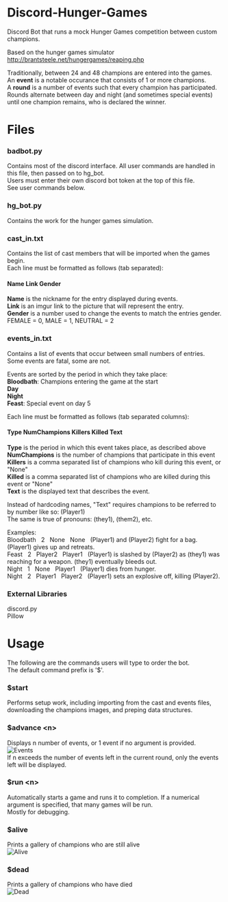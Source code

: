 # Discord-Hunger-Games
Discord Bot that runs a mock Hunger Games competition between custom champions.  

Based on the hunger games simulator http://brantsteele.net/hungergames/reaping.php

Traditionally, between 24 and 48 champions are entered into the games.  
An **event** is a notable occurance that consists of 1 or more champions.  
A **round** is a number of events such that every champion has participated.  
Rounds alternate between day and night (and sometimes special events) until one champion remains, who is declared the winner.

# Files
### badbot.py
Contains most of the discord interface. All user commands are handled in this file, then passed on to hg_bot.  
Users must enter their own discord bot token at the top of this file.  
See user commands below.

### hg_bot.py
Contains the work for the hunger games simulation. 

### cast_in.txt
Contains the list of cast members that will be imported when the games begin.  
Each line must be formatted as follows (tab separated):

#### Name  Link  Gender

**Name** is the nickname for the entry displayed during events.  
**Link** is an imgur link to the picture that will represent the entry.  
**Gender** is a number used to change the events to match the entries gender. FEMALE = 0, MALE = 1, NEUTRAL = 2

### events_in.txt
Contains a list of events that occur between small numbers of entries.  
Some events are fatal, some are not.   

Events are sorted by the period in which they take place:  
**Bloodbath**: Champions entering the game at the start  
**Day**  
**Night**  
**Feast**: Special event on day 5  

Each line must be formatted as follows (tab separated columns):

#### Type	NumChampions	Killers		Killed	Text

**Type** is the period in which this event takes place, as described above  
**NumChampions** is the number of champions that participate in this event  
**Killers** is a comma separated list of champions who kill during this event, or "None"  
**Killed** is a comma separated list of champions who are killed during this event or "None"  
**Text** is the displayed text that describes the event.  

Instead of hardcoding names, "Text" requires champions to be referred to by number like so: (Player1)  
The same is true of pronouns: (they1), (them2), etc.  

Examples:  
Bloodbath&nbsp;&nbsp;&nbsp;2&nbsp;&nbsp;&nbsp;None&nbsp;&nbsp;&nbsp;None&nbsp;&nbsp;&nbsp;(Player1) and (Player2) fight for a bag. (Player1) gives up and retreats.  
Feast&nbsp;&nbsp;&nbsp;2&nbsp;&nbsp;&nbsp;Player2&nbsp;&nbsp;&nbsp;Player1&nbsp;&nbsp;&nbsp;(Player1) is slashed by (Player2) as (they1) was reaching for a weapon. (they1) eventually bleeds out.  
Night&nbsp;&nbsp;&nbsp;1&nbsp;&nbsp;&nbsp;None&nbsp;&nbsp;&nbsp;Player1&nbsp;&nbsp;&nbsp;(Player1) dies from hunger.  
Night&nbsp;&nbsp;&nbsp;2&nbsp;&nbsp;&nbsp;Player1&nbsp;&nbsp;&nbsp;Player2&nbsp;&nbsp;&nbsp;(Player1) sets an explosive off, killing (Player2).  

### External Libraries
discord.py  
Pillow  


# Usage
The following are the commands users will type to order the bot.  
The default command prefix is '$'.

### $start
Performs setup work, including importing from the cast and events files, downloading the champions images, and preping data structures.

### $advance \<n>
Displays n number of events, or 1 event if no argument is provided.     
![Events](https://i.imgur.com/joTBpN8.png "Events")  
If n exceeds the number of events left in the current round, only the events left will be displayed.  

### $run \<n>
Automatically starts a game and runs it to completion. If a numerical argument is specified, that many games will be run.  
Mostly for debugging. 

### $alive
Prints a gallery of champions who are still alive  
![Alive](https://i.imgur.com/7yNsJ2S.png "Alive")  
### $dead
Prints a gallery of champions who have died  
![Dead](https://i.imgur.com/DPiRBVy.png "Dead")  

